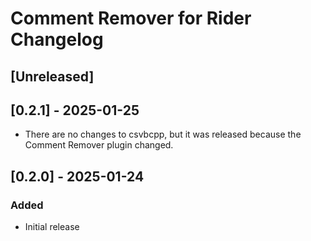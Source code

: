 <!-- Keep a Changelog guide -> https://keepachangelog.com -->

# Comment Remover for Rider Changelog

## [Unreleased]

## [0.2.1] - 2025-01-25
- There are no changes to csvbcpp, but it was released because the Comment Remover plugin changed.

## [0.2.0] - 2025-01-24
### Added
- Initial release
